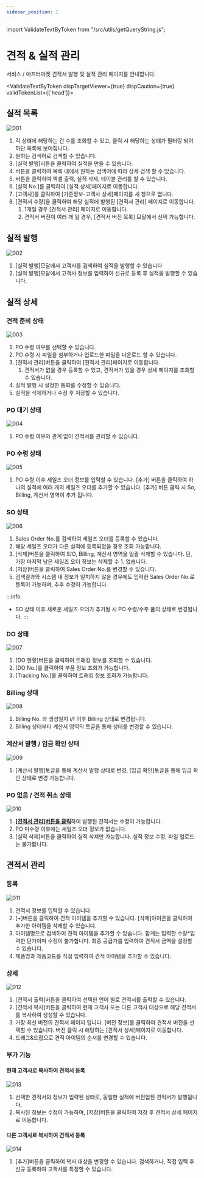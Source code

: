 ```yaml
---
sidebar_position: 1
---
```


import ValidateTextByToken from "/src/utils/getQueryString.js";

# 견적 & 실적 관리

서비스 / 애프터마켓 견적서 발행 및 실적 관리 페이지를 안내합니다.

<ValidateTextByToken dispTargetViewer={true} dispCaution={true} validTokenList={['head']}>

## 실적 목록

![001](./img/001.png)

1. 각 상태에 해당하는 건 수를 조회할 수 있고, 클릭 시 해당하는 상태가 필터링 되어 하단 목록에 보여집니다.
1. 원하는 검색어로 검색할 수 있습니다.
1. [실적 발행]버튼을 클릭하여 실적을 만들 수 있습니다.
1. 버튼을 클릭하여 목록 내에서 원하는 검색어에 따라 상세 검색 할 수 있습니다. 
1. 버튼을 클릭하여 엑셀 출력, 실적 삭제, 테이블 관리를 할 수 있습니다.
1. [실적 No.]를 클릭하여 [실적 상세]페이지로 이동합니다.
1. [고객사]를 클릭하여 [기준정보-고객사 상세]페이지를 새 창으로 엽니다.
1. [견적서 수량]을 클릭하여 해당 실적에 발행된 [견적서 관리] 페이지로 이동합니다.
    1. 1개일 경우 [견적서 관리] 페이지로 이동합니다.
    1. 견적서 버전이 여러 개 일 경우, [견적서 버전 목록] 모달에서 선택 가능합니다.


## 실적 발행

![002](./img/002.png)

1. [실적 발행]모달에서 고객사를 검색하여 실적을 발행할 수 있습니다
1. [실적 발행]모달에서 고객사 정보를 입력하여 신규로 등록 후 실적을 발행할 수 있습니다.

## 실적 상세

### 견적 준비 상태

![003](./img/003.png)

1. PO 수령 여부를 선택할 수 있습니다.
1. PO 수령 시 파일을 첨부하거나 업로드한 파일을 다운로드 할 수 있습니다.
1. [견적서 관리]버튼을 클릭하여 [견적서 관리]페이지로 이동합니다.
    1. 견적서가 없을 경우 등록할 수 있고, 견적서가 있을 경우 상세 페이지를 조회할 수 있습니다.
1. 실적 발행 시 설정한 통화를 수정할 수 있습니다.
1. 실적을 삭제하거나 수정 후 저장할 수 있습니다.

### PO 대기 상태

![004](./img/004.png)

1. PO 수령 여부와 관계 없이 견적서를 관리할 수 있습니다.

### PO 수령 상태

![005](./img/005.png)

1. PO 수령 이후 세일즈 오더 정보를 입력할 수 있습니다. [추가] 버튼을 클릭하여 하나의 실적에 여러 개의 세일즈 오더를 추가할 수 있습니다. [추가] 버튼 클릭 시 So, Billing, 계산서 영역이 추가 됩니다. 

### SO 상태

![006](./img/006.png)

1. Sales Order No.를 검색하여 세일즈 오더를 등록할 수 있습니다.
1. 해당 세일즈 오더가 다른 실적에 등록되었을 경우 조회 가능합니다.
1. [삭제]버튼을 클릭하여 S/O, Billing, 계산서 영역을 일괄 삭제할 수 있습니다. 단, 가장 마지막 남은 세일즈 오더 정보는 삭제할 수 1. 없습니다.
1. [저장]버튼을 클릭하여 Sales Order No.를 변경할 수 있습니다.
1. 검색결과와 시스템 내 정보가 일치하지 않을 경우에도 입력한 Sales Order No.로 등록이 가능하며, 추후 수정이 가능합니다.

:::info
- SO 상태 이후 새로운 세일즈 오더가 추가될 시 PO 수령/수주 품의 상태로 변경됩니다. 
:::

### DO 상태

![007](./img/007.png)

1. [DO 현황]버튼을 클릭하여 트래킹 정보를 조회할 수 있습니다.
1. [DO No.]를 클릭하여 부품 정보 조회가 가능합니다.
1. [Tracking No.]를 클릭하여 트래킹 정보 조회가 가능합니다. 

### Billing 상태

![008](./img/008.png)

1. Billing No. 와 생성일자 i/f 이후 Billing 상태로 변경됩니다. 
1. Billing 상태부터 계산서 영역의 토글을 통해 상태를 변경할 수 있습니다.

### 계산서 발행 / 입금 확인 상태

![009](./img/009.png)

1. [계산서 발행]토글을 통해 계산서 발행 상태로 변경, [입금 확인]토글을 통해 입금 확인 상태로 변경 가능합니다.

### PO 없음 / 견적 취소 상태

![010](./img/010.png)

1. [**[견적서 관리]버튼을 클릭**](#견적서-관리)하여 발행된 견적서는 수정이 가능합니다.
1. PO 미수령 이후에는 세일즈 오더 정보가 없습니다.
1. [실적 삭제]버튼을 클릭하여 실적 삭제만 가능합니다. 실적 정보 수정, 파일 업로드는 불가합니다.

## 견적서 관리

### 등록

![011](./img/011.png)

1. 견적서 정보를 입력할 수 있습니다.
1. [+]버튼을 클릭하여 견적 아이템을 추가할 수 있습니다. [삭제]아이콘을 클릭하여 추가한 아이템을 삭제할 수 있습니다.
1. 아이템명으로 검색하여 견적 아이템을 추가할 수 있습니다. 합계는 입력한 수량*입력한 단가이며 수정이 불가합니다. 최종 공급가를 입력하여 견적서 금액을 설정할 수 있습니다.
1. 제품명과 제품코드를 직접 입력하여 견적 아이템을 추가할 수 있습니다.

### 상세

![012](./img/012.png)

1. [견적서 출력]버튼을 클릭하여 선택한 언어 별로 견적서를 출력할 수 있습니다.
1. [견적서 복사]버튼을 클릭하여 현재 고객사 또는 다른 고객사 대상으로 해당 견적서를 복사하여 생성할 수 있습니다.
1. 가장 최신 버전의 견적서 페이지 입니다. [버전 정보]를 클릭하여 견적서 버전을 선택할 수 있습니다. 버전 클릭 시 해당하는 [견적서 상세]페이지로 이동합니다.
1. 드래그&드랍으로 견적 아이템의 순서를 변경할 수 있습니다.

### 부가 기능

#### 현재 고객사로 복사하여 견적서 등록

![013](./img/013.png)

1. 선택한 견적서의 정보가 입력된 상태로, 동일한 실적에 버전업된 견적서가 발행됩니다.
1. 복사된 정보는 수정이 가능하며, [저장]버튼을 클릭하여 저장 후 견적서 상세 페이지로 이동합니다. 

#### 다른 고객사로 복사하여 견적서 등록

![014](./img/014.png)

1. [추가]버튼을 클릭하여 복사 대상을 변경할 수 있습니다. 검색하거나, 직접 입력 후 신규 등록하여 고객사를 특정할 수 있습니다.


</ValidateTextByToken>